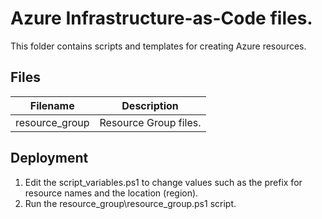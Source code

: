# Azure Infrastructure-as-Code files.

This folder contains scripts and templates for creating Azure resources.

## Files

| Filename | Description |
|----------|-------------|
| resource_group | Resource Group files. |

## Deployment

1. Edit the script_variables.ps1 to change values such as the prefix for resource names and the location (region).
2. Run the resource_group\resource_group.ps1 script.